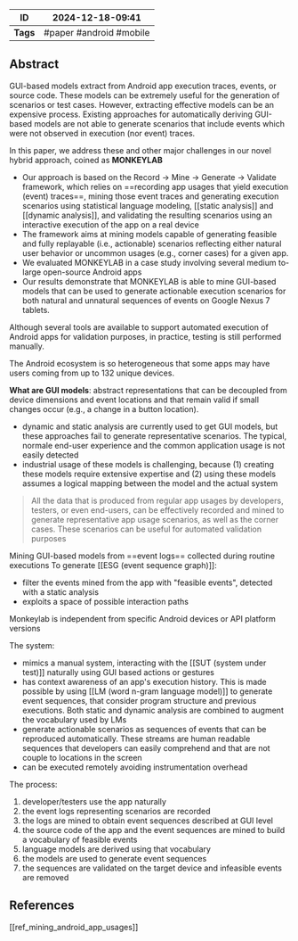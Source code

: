 
| ID       | 2024-12-18-09:41        |
| -------- | ----------------------- |
| **Tags** | #paper #android #mobile |
## Abstract

GUI-based models extract from Android app execution traces, events, or source code. These models can be extremely useful for the generation of scenarios or test cases. However, extracting effective models can be an expensive process. Existing approaches for automatically deriving GUI-based models are not able to generate scenarios that include events which were not observed in execution (nor event) traces. 

In this paper, we address these and other major challenges in our novel hybrid approach, coined as **MONKEYLAB**
- Our approach is based on the Record → Mine → Generate → Validate framework, which relies on ==recording app usages that yield execution (event) traces==, mining those event traces and generating execution scenarios using statistical language modeling, [[static analysis]] and [[dynamic analysis]], and validating the resulting scenarios using an interactive execution of the app on a real device
- The framework aims at mining models capable of generating feasible and fully replayable (i.e., actionable) scenarios reflecting either natural user behavior or uncommon usages (e.g., corner cases) for a given app. 
- We evaluated MONKEYLAB in a case study involving several medium to-large open-source Android apps
- Our results demonstrate that MONKEYLAB is able to mine GUI-based models that can be used to generate actionable execution scenarios for both natural and unnatural sequences of events on Google Nexus 7 tablets.

Although several tools are available to support automated execution of Android apps for validation purposes, in practice, testing is still performed manually.

The Android ecosystem is so heterogeneous that some apps may have users coming from up to 132 unique devices.

**What are GUI models**: abstract representations that can be decoupled from device dimensions and event locations and that remain valid if small changes occur (e.g., a change in a button location). 
- dynamic and static analysis are currently used to get GUI models, but these approaches fail to generate representative scenarios. The typical, normale end-user experience and the common application usage is not easily detected
- industrial usage of these models is challenging, because (1) creating these models require extensive expertise and (2) using these models assumes a logical mapping between the model and the actual system

>All the data that is produced from regular app usages by developers, testers, or even end-users, can be effectively recorded and mined to generate representative app usage scenarios, as well as the corner cases. These scenarios can be useful for automated validation purposes

Mining GUI-based models from ==event logs== collected during routine executions
To generate [[ESG (event sequence graph)]]:
- filter the events mined from the app with "feasible events", detected with a static analysis
- exploits a space of possible interaction paths

Monkeylab is independent from specific Android devices or API platform versions

The system:
- mimics a manual system, interacting with the [[SUT (system under test)]] naturally using GUI based actions or gestures
- has context awareness of an app's execution history. This is made possible by using  [[LM (word n-gram language model)]] to generate event sequences, that consider program structure and previous executions. Both static and dynamic analysis are combined to augment the vocabulary used by LMs
- generate actionable scenarios as sequences of events that can be reproduced automatically. These streams are human readable sequences that developers can easily comprehend and that are not couple to locations in the screen
- can be executed remotely avoiding instrumentation overhead

The process:
1. developer/testers use the app naturally
2. the event logs representing scenarios are recorded
3. the logs are mined to obtain event sequences described at GUI level
4. the source code of the app and the event sequences are mined to build a vocabulary of feasible events
5. language models are derived using that vocabulary
6. the models are used to generate event sequences
7. the sequences are validated on the target device and infeasible events are removed


## References
[[ref_mining_android_app_usages]]
